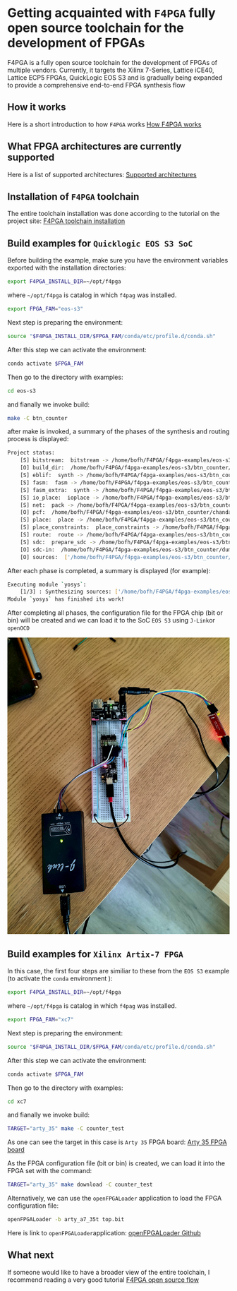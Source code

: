 # Getting acquainted with `F4PGA` fully open source toolchain for the development of FPGAs

F4PGA is a fully open source toolchain for the development of FPGAs of multiple
vendors. Currently, it targets the Xilinx 7-Series, Lattice iCE40, Lattice ECP5
FPGAs, QuickLogic EOS S3 and is gradually being expanded to provide a comprehensive
end-to-end FPGA synthesis flow

## How it works

Here is a short introduction to how `F4PGA` works [How F4PGA works](https://f4pga.readthedocs.io/en/latest/how.html)

## What FPGA architectures are currently supported

Here is a list of supported architectures: [Supported architectures](https://f4pga.readthedocs.io/en/latest/status.html)

## Installation of `F4PGA` toolchain

The entire toolchain installation was done according to the tutorial on the project
site: [F4PGA toolchain installation](https://f4pga-examples.readthedocs.io/en/latest/getting.html)

## Build examples for `Quicklogic EOS S3 SoC`

Before building the example, make sure you have the environment variables exported
with the installation directories:

```bash
export F4PGA_INSTALL_DIR=~/opt/f4pga
```

where `~/opt/f4pga` is catalog in which `f4pag` was installed.

```bash
export FPGA_FAM="eos-s3"
```

Next step is preparing the environment:

```bash
source "$F4PGA_INSTALL_DIR/$FPGA_FAM/conda/etc/profile.d/conda.sh"
```

After this step we can activate the environment:

```bash
conda activate $FPGA_FAM
```

Then go to the directory with examples:

```bash
cd eos-s3
```

and fianally we invoke build:

```bash
make -C btn_counter
```

after make is invoked, a summary of the phases of the synthesis and routing process
is displayed:

```bash
Project status:
    [S] bitstream:  bitstream -> /home/bofh/F4PGA/f4pga-examples/eos-s3/btn_counter/build/top.bit
    [O] build_dir:  /home/bofh/F4PGA/f4pga-examples/eos-s3/btn_counter/build
    [S] eblif:  synth -> /home/bofh/F4PGA/f4pga-examples/eos-s3/btn_counter/build/top.eblif
    [S] fasm:  fasm -> /home/bofh/F4PGA/f4pga-examples/eos-s3/btn_counter/build/top.fasm
    [S] fasm_extra:  synth -> /home/bofh/F4PGA/f4pga-examples/eos-s3/btn_counter/build/top_fasm_extra.fasm
    [S] io_place:  ioplace -> /home/bofh/F4PGA/f4pga-examples/eos-s3/btn_counter/build/top.ioplace
    [S] net:  pack -> /home/bofh/F4PGA/f4pga-examples/eos-s3/btn_counter/build/top.net
    [O] pcf:  /home/bofh/F4PGA/f4pga-examples/eos-s3/btn_counter/chandalar.pcf
    [S] place:  place -> /home/bofh/F4PGA/f4pga-examples/eos-s3/btn_counter/build/top.place
    [S] place_constraints:  place_constraints -> /home/bofh/F4PGA/f4pga-examples/eos-s3/btn_counter/build/top_constraints.place
    [S] route:  route -> /home/bofh/F4PGA/f4pga-examples/eos-s3/btn_counter/build/top.route
    [S] sdc:  prepare_sdc -> /home/bofh/F4PGA/f4pga-examples/eos-s3/btn_counter/build/top.sdc
    [O] sdc-in:  /home/bofh/F4PGA/f4pga-examples/eos-s3/btn_counter/dummy.sdc
    [O] sources:  ['/home/bofh/F4PGA/f4pga-examples/eos-s3/btn_counter/btn_counter.v']

```

After each phase is completed, a summary is displayed (for example):

```bash
Executing module `yosys`:
    [1/3] : Synthesizing sources: ['/home/bofh/F4PGA/f4pga-examples/eos-s3/btn_counter/btn_counter.v']...
Module `yosys` has finished its work!

```

After completing all phases, the configuration file for the FPGA chip (bit or bin)
will be created and we can load it to the SoC `EOS S3` using `J-Link`or `openOCD`

![Test Circuit Diagram](images/SOC_EOS_S3.png)

## Build examples for `Xilinx Artix-7 FPGA`

In this case, the first four steps are similiar to these from the `EOS S3` example
(to activate the `conda` environment ):

```bash
export F4PGA_INSTALL_DIR=~/opt/f4pga
```

where `~/opt/f4pga` is catalog in which `f4pag` was installed.

```bash
export FPGA_FAM="xc7"
```

Next step is preparing the environment:

```bash
source "$F4PGA_INSTALL_DIR/$FPGA_FAM/conda/etc/profile.d/conda.sh"
```

After this step we can activate the environment:

```bash
conda activate $FPGA_FAM
```

Then go to the directory with examples:

```bash
cd xc7
```

and fianally we invoke build:

```bash
TARGET="arty_35" make -C counter_test
```

As one can see the target in this case is `Arty 35` FPGA board: [Arty 35 FPGA board](https://www.xilinx.com/products/boards-and-kits/arty.html)

As the FPGA configuration file (bit or bin) is created, we can load it into the
FPGA set with the command:

```bash
TARGET="arty_35" make download -C counter_test
```

Alternatively, we can use the `openFPGALoader` application to load the FPGA
configuration file:

```bash
openFPGALoader -b arty_a7_35t top.bit
```

Here is link to `openFPGALoader`application: [openFPGALoader Github](https://github.com/trabucayre/openFPGALoader)

## What next

If someone would like to have a broader view of the entire toolchain, I recommend reading a very good tutorial [F4PGA open source flow](<https://antmicro.com/blog/2022/09/f4pga-new-build-system-and-cli-tool/>)
